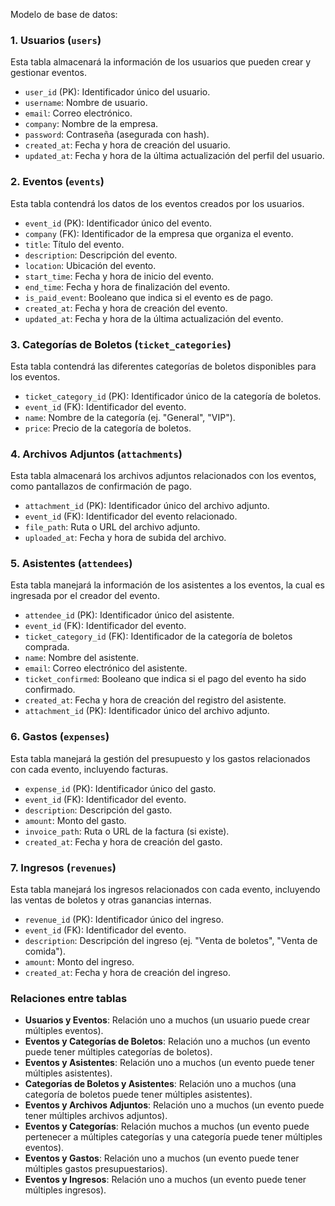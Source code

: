 Modelo de base de datos:
### 1. Usuarios (`users`)

Esta tabla almacenará la información de los usuarios que pueden crear y gestionar eventos.

- `user_id` (PK): Identificador único del usuario.
- `username`: Nombre de usuario.
- `email`: Correo electrónico.
- `company`: Nombre de la empresa.
- `password`: Contraseña (asegurada con hash).
- `created_at`: Fecha y hora de creación del usuario.
- `updated_at`: Fecha y hora de la última actualización del perfil del usuario.


### 2. Eventos (`events`)

Esta tabla contendrá los datos de los eventos creados por los usuarios.

- `event_id` (PK): Identificador único del evento.
- `company` (FK): Identificador de la empresa que organiza el evento.
- `title`: Título del evento.
- `description`: Descripción del evento.
- `location`: Ubicación del evento.
- `start_time`: Fecha y hora de inicio del evento.
- `end_time`: Fecha y hora de finalización del evento.
- `is_paid_event`: Booleano que indica si el evento es de pago.
- `created_at`: Fecha y hora de creación del evento.
- `updated_at`: Fecha y hora de la última actualización del evento.

### 3. Categorías de Boletos (`ticket_categories`)

Esta tabla contendrá las diferentes categorías de boletos disponibles para los eventos.

- `ticket_category_id` (PK): Identificador único de la categoría de boletos.
- `event_id` (FK): Identificador del evento.
- `name`: Nombre de la categoría (ej. "General", "VIP").
- `price`: Precio de la categoría de boletos.

### 4. Archivos Adjuntos (`attachments`)

Esta tabla almacenará los archivos adjuntos relacionados con los eventos, como pantallazos de confirmación de pago.

- `attachment_id` (PK): Identificador único del archivo adjunto.
- `event_id` (FK): Identificador del evento relacionado.
- `file_path`: Ruta o URL del archivo adjunto.
- `uploaded_at`: Fecha y hora de subida del archivo.


### 5. Asistentes (`attendees`)

Esta tabla manejará la información de los asistentes a los eventos, la cual es ingresada por el creador del evento.

- `attendee_id` (PK): Identificador único del asistente.
- `event_id` (FK): Identificador del evento.
- `ticket_category_id` (FK): Identificador de la categoría de boletos comprada.
- `name`: Nombre del asistente.
- `email`: Correo electrónico del asistente.
- `ticket_confirmed`: Booleano que indica si el pago del evento ha sido confirmado.
- `created_at`: Fecha y hora de creación del registro del asistente.
- `attachment_id` (PK): Identificador único del archivo adjunto.


### 6. Gastos (`expenses`)

Esta tabla manejará la gestión del presupuesto y los gastos relacionados con cada evento, incluyendo facturas.

- `expense_id` (PK): Identificador único del gasto.
- `event_id` (FK): Identificador del evento.
- `description`: Descripción del gasto.
- `amount`: Monto del gasto.
- `invoice_path`: Ruta o URL de la factura (si existe).
- `created_at`: Fecha y hora de creación del gasto.

### 7. Ingresos (`revenues`)

Esta tabla manejará los ingresos relacionados con cada evento, incluyendo las ventas de boletos y otras ganancias internas.

- `revenue_id` (PK): Identificador único del ingreso.
- `event_id` (FK): Identificador del evento.
- `description`: Descripción del ingreso (ej. "Venta de boletos", "Venta de comida").
- `amount`: Monto del ingreso.
- `created_at`: Fecha y hora de creación del ingreso.

### Relaciones entre tablas

- **Usuarios y Eventos**: Relación uno a muchos (un usuario puede crear múltiples eventos).
- **Eventos y Categorías de Boletos**: Relación uno a muchos (un evento puede tener múltiples categorías de boletos).
- **Eventos y Asistentes**: Relación uno a muchos (un evento puede tener múltiples asistentes).
- **Categorías de Boletos y Asistentes**: Relación uno a muchos (una categoría de boletos puede tener múltiples asistentes).
- **Eventos y Archivos Adjuntos**: Relación uno a muchos (un evento puede tener múltiples archivos adjuntos).
- **Eventos y Categorías**: Relación muchos a muchos (un evento puede pertenecer a múltiples categorías y una categoría puede tener múltiples eventos).
- **Eventos y Gastos**: Relación uno a muchos (un evento puede tener múltiples gastos presupuestarios).
- **Eventos y Ingresos**: Relación uno a muchos (un evento puede tener múltiples ingresos).
